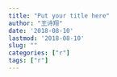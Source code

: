 ```yaml
---
title: "Put your title here"
author: "王诗翔"
date: '2018-08-10'
lastmod: '2018-08-10'
slug: ""
categories: ["r"]
tags: ["r"]
---
```



